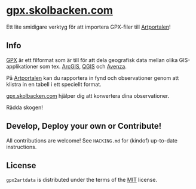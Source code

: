 # [gpx.skolbacken.com](https://gpx.skolbacken.com)
Ett lite smidigare verktyg för att importera GPX-filer till [Artportalen](https://artportalen.se)!

## Info
[GPX](https://en.wikipedia.org/wiki/GPS_Exchange_Format) är ett filformat som är till för att dela geografisk data mellan olika GIS-applikationer som tex. [ArcGIS](https://www.esri.se/sv-se/arcgis/about-arcgis/overview), [QGIS](https://www.qgis.org/en/site/) och [Avenza](https://www.avenza.com/avenza-maps/).

På [Artportalen](https://artportalen.se/ImportSighting) kan du rapportera in fynd och observationer genom att klistra in en tabell i ett speciellt format. 

[gpx.skolbacken.com](https://gpx.skolbacken.com) hjälper dig att konvertera dina observationer.

Rädda skogen!

## Develop, Deploy your own or Contribute!
All contributions are welcome! 
See `HACKING.md` for (kindof) up-to-date instructions. 

## License
`gpx2artdata` is distributed under the terms of the [MIT](https://spdx.org/licenses/MIT.html) license.
